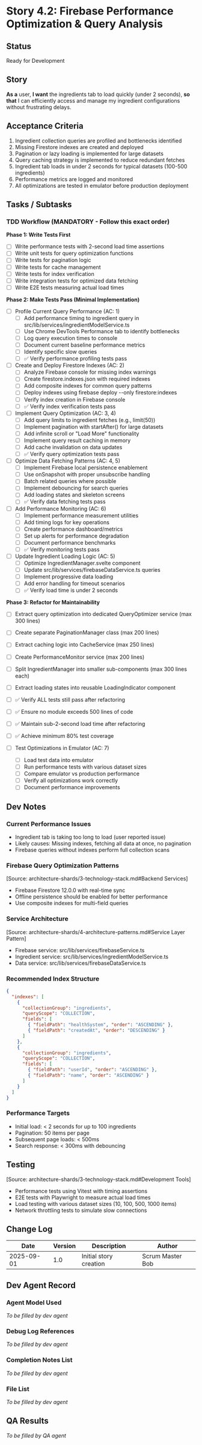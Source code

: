 # Story 4.2: Firebase Performance Optimization & Query Analysis

## Status
Ready for Development

## Story
**As a** user,
**I want** the ingredients tab to load quickly (under 2 seconds),
**so that** I can efficiently access and manage my ingredient configurations without frustrating delays.

## Acceptance Criteria
1. Ingredient collection queries are profiled and bottlenecks identified
2. Missing Firestore indexes are created and deployed
3. Pagination or lazy loading is implemented for large datasets
4. Query caching strategy is implemented to reduce redundant fetches
5. Ingredient tab loads in under 2 seconds for typical datasets (100-500 ingredients)
6. Performance metrics are logged and monitored
7. All optimizations are tested in emulator before production deployment

## Tasks / Subtasks

### TDD Workflow (MANDATORY - Follow this exact order)
**Phase 1: Write Tests First**
- [ ] Write performance tests with 2-second load time assertions
- [ ] Write unit tests for query optimization functions
- [ ] Write tests for pagination logic
- [ ] Write tests for cache management
- [ ] Write tests for index verification
- [ ] Write integration tests for optimized data fetching
- [ ] Write E2E tests measuring actual load times

**Phase 2: Make Tests Pass (Minimal Implementation)**
- [ ] Profile Current Query Performance (AC: 1)
  - [ ] Add performance timing to ingredient query in src/lib/services/ingredientModelService.ts
  - [ ] Use Chrome DevTools Performance tab to identify bottlenecks
  - [ ] Log query execution times to console
  - [ ] Document current baseline performance metrics
  - [ ] Identify specific slow queries
  - [ ] ✅ Verify performance profiling tests pass

- [ ] Create and Deploy Firestore Indexes (AC: 2)
  - [ ] Analyze Firebase console for missing index warnings
  - [ ] Create firestore.indexes.json with required indexes
  - [ ] Add composite indexes for common query patterns
  - [ ] Deploy indexes using firebase deploy --only firestore:indexes
  - [ ] Verify index creation in Firebase console
  - [ ] ✅ Verify index verification tests pass

- [ ] Implement Query Optimization (AC: 3, 4)
  - [ ] Add query limits to ingredient fetches (e.g., limit(50))
  - [ ] Implement pagination with startAfter() for large datasets
  - [ ] Add infinite scroll or "Load More" functionality
  - [ ] Implement query result caching in memory
  - [ ] Add cache invalidation on data updates
  - [ ] ✅ Verify query optimization tests pass

- [ ] Optimize Data Fetching Patterns (AC: 4, 5)
  - [ ] Implement Firebase local persistence enablement
  - [ ] Use onSnapshot with proper unsubscribe handling
  - [ ] Batch related queries where possible
  - [ ] Implement debouncing for search queries
  - [ ] Add loading states and skeleton screens
  - [ ] ✅ Verify data fetching tests pass

- [ ] Add Performance Monitoring (AC: 6)
  - [ ] Implement performance measurement utilities
  - [ ] Add timing logs for key operations
  - [ ] Create performance dashboard/metrics
  - [ ] Set up alerts for performance degradation
  - [ ] Document performance benchmarks
  - [ ] ✅ Verify monitoring tests pass

- [ ] Update Ingredient Loading Logic (AC: 5)
  - [ ] Optimize IngredientManager.svelte component
  - [ ] Update src/lib/services/firebaseDataService.ts queries
  - [ ] Implement progressive data loading
  - [ ] Add error handling for timeout scenarios
  - [ ] ✅ Verify load time is under 2 seconds

**Phase 3: Refactor for Maintainability**
- [ ] Extract query optimization into dedicated QueryOptimizer service (max 300 lines)
- [ ] Create separate PaginationManager class (max 200 lines)
- [ ] Extract caching logic into CacheService (max 250 lines)
- [ ] Create PerformanceMonitor service (max 200 lines)
- [ ] Split IngredientManager into smaller sub-components (max 300 lines each)
- [ ] Extract loading states into reusable LoadingIndicator component
- [ ] ✅ Verify ALL tests still pass after refactoring
- [ ] ✅ Ensure no module exceeds 500 lines of code
- [ ] ✅ Maintain sub-2-second load time after refactoring
- [ ] ✅ Achieve minimum 80% test coverage

- [ ] Test Optimizations in Emulator (AC: 7)
  - [ ] Load test data into emulator
  - [ ] Run performance tests with various dataset sizes
  - [ ] Compare emulator vs production performance
  - [ ] Verify all optimizations work correctly
  - [ ] Document performance improvements

## Dev Notes

### Current Performance Issues
- Ingredient tab is taking too long to load (user reported issue)
- Likely causes: Missing indexes, fetching all data at once, no pagination
- Firebase queries without indexes perform full collection scans

### Firebase Query Optimization Patterns
[Source: architecture-shards/3-technology-stack.md#Backend Services]
- Firebase Firestore 12.0.0 with real-time sync
- Offline persistence should be enabled for better performance
- Use composite indexes for multi-field queries

### Service Architecture
[Source: architecture-shards/4-architecture-patterns.md#Service Layer Pattern]
- Firebase service: src/lib/services/firebaseService.ts
- Ingredient service: src/lib/services/ingredientModelService.ts
- Data service: src/lib/services/firebaseDataService.ts

### Recommended Index Structure
```json
{
  "indexes": [
    {
      "collectionGroup": "ingredients",
      "queryScope": "COLLECTION",
      "fields": [
        { "fieldPath": "healthSystem", "order": "ASCENDING" },
        { "fieldPath": "createdAt", "order": "DESCENDING" }
      ]
    },
    {
      "collectionGroup": "ingredients",
      "queryScope": "COLLECTION", 
      "fields": [
        { "fieldPath": "userId", "order": "ASCENDING" },
        { "fieldPath": "name", "order": "ASCENDING" }
      ]
    }
  ]
}
```

### Performance Targets
- Initial load: < 2 seconds for up to 100 ingredients
- Pagination: 50 items per page
- Subsequent page loads: < 500ms
- Search response: < 300ms with debouncing

## Testing
[Source: architecture-shards/3-technology-stack.md#Development Tools]
- Performance tests using Vitest with timing assertions
- E2E tests with Playwright to measure actual load times
- Load testing with various dataset sizes (10, 100, 500, 1000 items)
- Network throttling tests to simulate slow connections

## Change Log
| Date | Version | Description | Author |
|------|---------|-------------|--------|
| 2025-09-01 | 1.0 | Initial story creation | Scrum Master Bob |

## Dev Agent Record
### Agent Model Used
_To be filled by dev agent_

### Debug Log References
_To be filled by dev agent_

### Completion Notes List
_To be filled by dev agent_

### File List
_To be filled by dev agent_

## QA Results
_To be filled by QA agent_